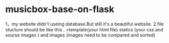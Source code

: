 ﻿# musicbox-base-on-flask
﻿1，my website didn't useing database.But still it's a beautiful website.
﻿2.file stucture should be like this .
﻿>template(your html file) statics (your css and sourse images ) and images (images need to be compared and sorted)
